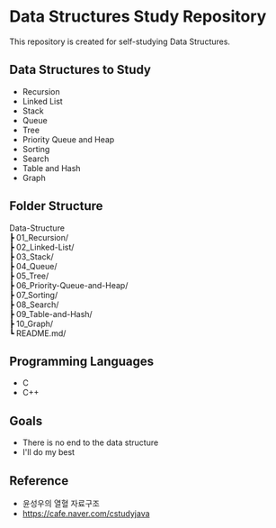 # Data Structures Study Repository

This repository is created for self-studying Data Structures.

## Data Structures to Study

- Recursion
- Linked List
- Stack
- Queue
- Tree
- Priority Queue and Heap
- Sorting
- Search
- Table and Hash
- Graph

## Folder Structure

Data-Structure <br>
┣ 01_Recursion/ <br>
┣ 02_Linked-List/ <br>
┣ 03_Stack/ <br>
┣ 04_Queue/ <br>
┣ 05_Tree/ <br>
┣ 06_Priority-Queue-and-Heap/ <br>
┣ 07_Sorting/ <br>
┣ 08_Search/ <br>
┣ 09_Table-and-Hash/ <br>
┣ 10_Graph/ <br>
┗ README.md/ <br>

## Programming Languages

- C
- C++

## Goals

- There is no end to the data structure
- I'll do my best

## Reference

- 윤성우의 열혈 자료구조
- https://cafe.naver.com/cstudyjava
